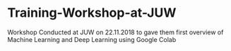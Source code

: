 # Training-Workshop-at-JUW
Workshop Conducted at JUW  on 22.11.2018 to gave them first overview of  Machine Learning and Deep Learning  using Google Colab
